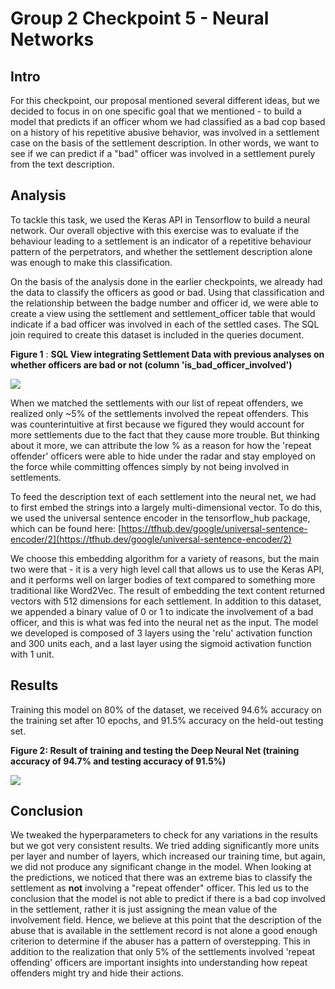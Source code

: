 # Group 2 Checkpoint 5 - Neural Networks

## Intro

For this checkpoint, our proposal mentioned several different ideas, but we decided to focus in on one specific goal that we mentioned - to build a model that predicts if an officer whom we had classified as a bad cop based on a history of his repetitive abusive behavior, was involved in a settlement case on the basis of the settlement description. In other words, we want to see if we can predict if a &quot;bad&quot; officer was involved in a settlement purely from the text description.

## Analysis

To tackle this task, we used the Keras API in Tensorflow to build a neural network. Our overall objective with this exercise was to evaluate if the behaviour leading to a settlement is an indicator of a repetitive behaviour pattern of the perpetrators, and whether the settlement description alone was enough to make this classification.

On the basis of the analysis done in the earlier checkpoints, we already had the data to classify the officers as good or bad. Using that classification and the relationship between the badge number and officer id, we were able to create a view using the settlement and settlement\_officer table that would indicate if a bad officer was involved in each of the settled cases. The SQL join required to create this dataset is included in the queries document.

**Figure 1** : **SQL View integrating Settlement Data with previous analyses on whether officers are bad or not (column &#39;is\_bad\_officer\_involved&#39;)**

 ![](/02_Group/Checkpoint/5/images/ch5fig1.png)

When we matched the settlements with our list of repeat offenders, we realized only ~5% of the settlements involved the repeat offenders. This was counterintuitive at first because we figured they would account for more settlements due to the fact that they cause more trouble. But thinking about it more, we can attribute the low % as a reason for how the &#39;repeat offender&#39; officers were able to hide under the radar and stay employed on the force while committing offences simply by not being involved in settlements.

To feed the description text of each settlement into the neural net, we had to first embed the strings into a largely multi-dimensional vector. To do this, we used the universal sentence encoder in the tensorflow\_hub package, which can be found here: [https://tfhub.dev/google/universal-sentence-encoder/2](https://tfhub.dev/google/universal-sentence-encoder/2)

We choose this embedding algorithm for a variety of reasons, but the main two were that - it is a very high level call that allows us to use the Keras API, and it performs well on larger bodies of text compared to something more traditional like Word2Vec. The result of embedding the text content returned vectors with 512 dimensions for each settlement. In addition to this dataset, we appended a binary value of 0 or 1 to indicate the involvement of a bad officer, and this is what was fed into the neural net as the input. The model we developed is composed of 3 layers using the &#39;relu&#39; activation function and 300 units each, and a last layer using the sigmoid activation function with 1 unit.

## Results

Training this model on 80% of the dataset, we received 94.6% accuracy on the training set after 10 epochs, and 91.5% accuracy on the held-out testing set.

**Figure 2: Result of training and testing the Deep Neural Net (training accuracy of 94.7% and testing accuracy of 91.5%)**

 ![](/02_Group/Checkpoint/5/images/ch5fig2.png)

## Conclusion

We tweaked the hyperparameters to check for any variations in the results but we got very consistent results. We tried adding significantly more units per layer and number of layers, which increased our training time, but again, we did not produce any significant change in the model. When looking at the predictions, we noticed that there was an extreme bias to classify the settlement as **not** involving a &quot;repeat offender&quot; officer. This led us to the conclusion that the model is not able to predict if there is a bad cop involved in the settlement, rather it is just assigning the mean value of the involvement field. Hence, we believe at this point that the description of the abuse that is available in the settlement record is not alone a good enough criterion to determine if the abuser has a pattern of overstepping. This in addition to the realization that only 5% of the settlements involved &#39;repeat offending&#39; officers are important insights into understanding how repeat offenders might try and hide their actions.
